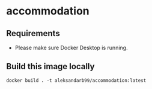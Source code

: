 # accommodation

## Requirements

* Please make sure Docker Desktop is running.

## Build this image locally

```shell
docker build . -t aleksandarb99/accommodation:latest 
```